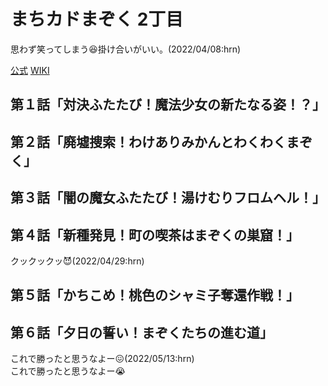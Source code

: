 # まちカドまぞく 2丁目

思わず笑ってしまう:laughing:掛け合いがいい。(2022/04/08:hrn)

[公式](https://www.tbs.co.jp/anime/machikado/) 
[WIKI](https://ja.wikipedia.org/wiki/%E3%81%BE%E3%81%A1%E3%82%AB%E3%83%89%E3%81%BE%E3%81%9E%E3%81%8F) 

## 第１話「対決ふたたび！魔法少女の新たなる姿！？」

## 第２話「廃墟捜索！わけありみかんとわくわくまぞく」

## 第３話「闇の魔女ふたたび！湯けむりフロムヘル！」

## 第４話「新種発見！町の喫茶はまぞくの巣窟！」

クックックッ:smiling_imp:(2022/04/29:hrn)

## 第５話「かちこめ！桃色のシャミ子奪還作戦！」

## 第６話「夕日の誓い！まぞくたちの進む道」

これで勝ったと思うなよー:confounded:(2022/05/13:hrn)  
これで勝ったと思うなよー:sob:
